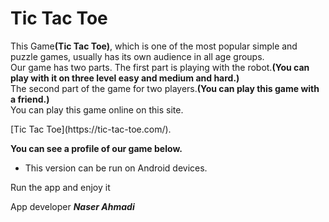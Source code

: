 <h1>Tic Tac Toe </h1>
<p>This Game<strong>(Tic Tac Toe)</strong>, which is one of the most popular simple and puzzle games, usually has its own audience in all age groups.<br>
Our game has two parts. The first part is playing with the robot.<strong>(You can play with it on three level easy and medium and hard.)</strong><br>
The second part of the game for two players.<strong>(You can play this game with a friend.)</strong><br>
You can play this game online on this site.</p>
[Tic Tac Toe](https://tic-tac-toe.com/).
<p><strong>You can see a profile of our game below.</strong></p>












<ul>
  <li>
    This version can be run on Android devices.
    </li>
  </ul>
  <p>Run the app and enjoy it</p>
 App developer <em><strong>Naser Ahmadi</strong></em>
